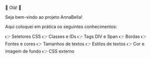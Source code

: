 :dizzy: Olá! :dizzy:

Seja bem-vindo ao projeto AnnaBella!

Aqui coloquei em prática os seguintes conhecimentos:

:point_right: Seletores CSS
:point_right: Classes e IDs
:point_right: Tags DIV e Span
:point_right: Bordas
:point_right: Fontes e cores
:point_right: Tamanhos de textos
:point_right: Estilos de textos
:point_right: Cor e imagem de fundo
:point_right: CSS externo